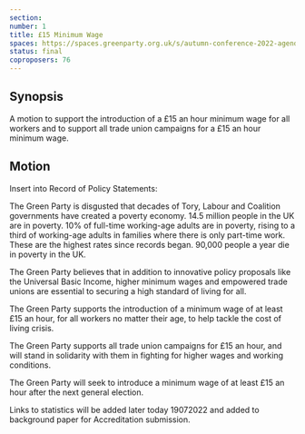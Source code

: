 ```yaml
---
section:
number: 1
title: £15 Minimum Wage
spaces: https://spaces.greenparty.org.uk/s/autumn-conference-2022-agenda-forum/?contentId=101886
status: final
coproposers: 76
---
```

## Synopsis
A motion to support the introduction of a £15 an hour minimum wage for all workers and to support all trade union campaigns for a £15 an hour minimum wage.

## Motion
Insert into Record of Policy Statements:

The Green Party is disgusted that decades of Tory, Labour and Coalition governments have created a poverty economy. 14.5 million people in the UK are in poverty. 10% of full-time working-age adults are in poverty, rising to a third of working-age adults in families where there is only part-time work. These are the highest rates since records began. 90,000 people a year die in poverty in the UK.

The Green Party believes that in addition to innovative policy proposals like the Universal Basic Income, higher minimum wages and empowered trade unions are essential to securing a high standard of living for all.

The Green Party supports the introduction of a minimum wage of at least £15 an hour, for all workers no matter their age, to help tackle the cost of living crisis.

The Green Party supports all trade union campaigns for £15 an hour, and will stand in solidarity with them in fighting for higher wages and working conditions.

The Green Party will seek to introduce a minimum wage of at least £15 an hour after the next general election.

Links to statistics will be added later today 19072022 and added to background paper for Accreditation submission.
